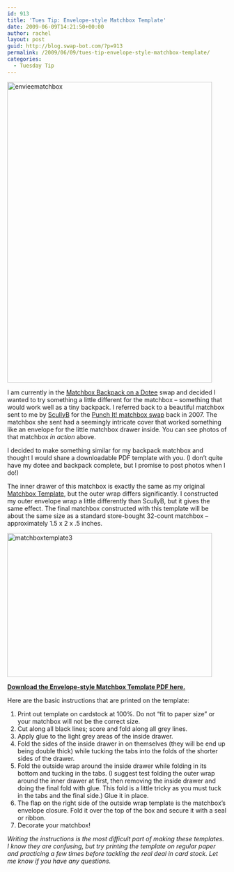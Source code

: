 ```yaml
---
id: 913
title: 'Tues Tip: Envelope-style Matchbox Template'
date: 2009-06-09T14:21:50+00:00
author: rachel
layout: post
guid: http://blog.swap-bot.com/?p=913
permalink: /2009/06/09/tues-tip-envelope-style-matchbox-template/
categories:
  - Tuesday Tip
---
```

<img src="http://blog.swap-bot.com/wp-content/uploads/2009/06/envieematchbox.jpg" alt="envieematchbox" title="envieematchbox" width="470" height="689" class="alignnone size-full wp-image-915" />

I am currently in the [Matchbox Backpack on a Dotee](http://www.swap-bot.com/swap/show/34799) swap and decided I wanted to try something a little different for the matchbox &#8211; something that would work well as a tiny backpack. I referred back to a beautiful matchbox sent to me by [ScullyB](http://www.swap-bot.com/user:ScullyB) for the [Punch It! matchbox swap](http://www.swap-bot.com/swap/show/3588) back in 2007. The matchbox she sent had a seemingly intricate cover that worked something like an envelope for the little matchbox drawer inside. You can see photos of that matchbox _in action_ above. 

I decided to make something similar for my backpack matchbox and thought I would share a downloadable PDF template with you. (I don&#8217;t quite have my dotee and backpack complete, but I promise to post photos when I do!) 

The inner drawer of this matchbox is exactly the same as my original [Matchbox Template](http://blog.swap-bot.com/2009/03/03/tuesday-tip-rachels-matchbox-template/), but the outer wrap differs significantly. I constructed my outer envelope wrap a little differently than ScullyB, but it gives the same effect. The final matchbox constructed with this template will be about the same size as a standard store-bought 32-count matchbox &#8211; approximately 1.5 x 2 x .5 inches.

[<img src="http://blog.swap-bot.com/wp-content/uploads/2009/06/matchboxtemplate3.gif" alt="matchboxtemplate3" title="matchboxtemplate3" width="470" height="330" class="alignnone size-full wp-image-924" />](http://static.swap-bot.com/files/enviematchboxtemplate.pdf)

[**Download the Envelope-style Matchbox Template PDF here.**](http://static.swap-bot.com/files/enviematchboxtemplate.pdf) 

Here are the basic instructions that are printed on the template: 

  1. Print out template on cardstock at 100%. Do not “fit to paper size” or your matchbox will not be the correct size.
  2. Cut along all black lines; score and fold along all grey lines. 
  3. Apply glue to the light grey areas of the inside drawer.
  4. Fold the sides of the inside drawer in on themselves (they will be end up being double thick) while tucking the tabs into the folds of the shorter sides of the drawer.
  5. Fold the outside wrap around the inside drawer while folding in its bottom and tucking in the tabs. (I suggest test folding the outer wrap around the inner drawer at first, then removing the inside drawer and doing the final fold with glue. This fold is a little tricky as you must tuck in the tabs and the final side.) Glue it in place.
  6. The flap on the right side of the outside wrap template is the matchbox’s envelope closure. Fold it over the top of the box and secure it with a seal or ribbon.
  7. Decorate your matchbox!

_Writing the instructions is the most difficult part of making these templates. I know they are confusing, but try printing the template on regular paper and practicing a few times before tackling the real deal in card stock. Let me know if you have any questions._